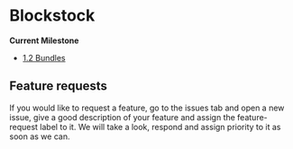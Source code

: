 # Blockstock

**Current Milestone**
- [1.2 Bundles](https://github.com/Blockstock-gg/blockstock-issues/milestone/3)

## Feature requests

If you would like to request a feature, go to the issues tab and open a new issue, give a good description of your feature and assign the feature-request label to it.
We will take a look, respond and assign priority to it as soon as we can.
